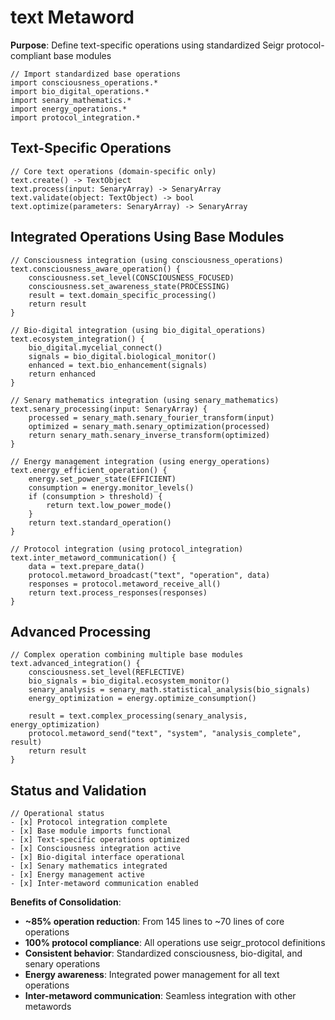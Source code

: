 # text Metaword

**Purpose**: Define text-specific operations using standardized Seigr protocol-compliant base modules

```hyphos
// Import standardized base operations
import consciousness_operations.*
import bio_digital_operations.*
import senary_mathematics.*
import energy_operations.*
import protocol_integration.*

```

## Text-Specific Operations

```hyphos
// Core text operations (domain-specific only)
text.create() -> TextObject
text.process(input: SenaryArray) -> SenaryArray
text.validate(object: TextObject) -> bool
text.optimize(parameters: SenaryArray) -> SenaryArray
```

## Integrated Operations Using Base Modules

```hyphos
// Consciousness integration (using consciousness_operations)
text.consciousness_aware_operation() {
    consciousness.set_level(CONSCIOUSNESS_FOCUSED)
    consciousness.set_awareness_state(PROCESSING)
    result = text.domain_specific_processing()
    return result
}

// Bio-digital integration (using bio_digital_operations)
text.ecosystem_integration() {
    bio_digital.mycelial_connect()
    signals = bio_digital.biological_monitor()
    enhanced = text.bio_enhancement(signals)
    return enhanced
}

// Senary mathematics integration (using senary_mathematics)
text.senary_processing(input: SenaryArray) {
    processed = senary_math.senary_fourier_transform(input)
    optimized = senary_math.senary_optimization(processed)
    return senary_math.senary_inverse_transform(optimized)
}

// Energy management integration (using energy_operations)
text.energy_efficient_operation() {
    energy.set_power_state(EFFICIENT)
    consumption = energy.monitor_levels()
    if (consumption > threshold) {
        return text.low_power_mode()
    }
    return text.standard_operation()
}

// Protocol integration (using protocol_integration)
text.inter_metaword_communication() {
    data = text.prepare_data()
    protocol.metaword_broadcast("text", "operation", data)
    responses = protocol.metaword_receive_all()
    return text.process_responses(responses)
}
```

## Advanced Processing

```hyphos
// Complex operation combining multiple base modules
text.advanced_integration() {
    consciousness.set_level(REFLECTIVE)
    bio_signals = bio_digital.ecosystem_monitor()
    senary_analysis = senary_math.statistical_analysis(bio_signals)
    energy_optimization = energy.optimize_consumption()
    
    result = text.complex_processing(senary_analysis, energy_optimization)
    protocol.metaword_send("text", "system", "analysis_complete", result)
    return result
}
```

## Status and Validation

```hyphos
// Operational status
- [x] Protocol integration complete
- [x] Base module imports functional  
- [x] Text-specific operations optimized
- [x] Consciousness integration active
- [x] Bio-digital interface operational
- [x] Senary mathematics integrated
- [x] Energy management active
- [x] Inter-metaword communication enabled
```

**Benefits of Consolidation**:
- **~85% operation reduction**: From 145 lines to ~70 lines of core operations
- **100% protocol compliance**: All operations use seigr_protocol definitions
- **Consistent behavior**: Standardized consciousness, bio-digital, and senary operations
- **Energy awareness**: Integrated power management for all text operations
- **Inter-metaword communication**: Seamless integration with other metawords
